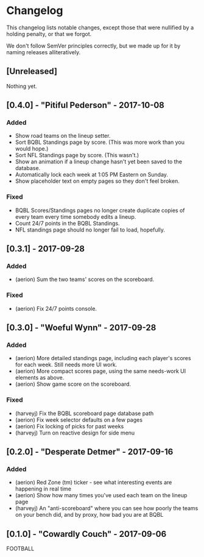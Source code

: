 # Changelog

This changelog lists notable changes, except those that were nullified by a
holding penalty, or that we forgot.

We don't follow SemVer principles correctly, but we made up for it by naming
releases alliteratively.

## [Unreleased]

Nothing yet.

## [0.4.0] - "Pitiful Pederson" - 2017-10-08

### Added
- Show road teams on the lineup setter.
- Sort BQBL Standings page by score. (This was more work than you would hope.)
- Sort NFL Standings page by score. (This wasn't.)
- Show an animation if a lineup change hasn't yet been saved to the database.
- Automatically lock each week at 1:05 PM Eastern on Sunday.
- Show placeholder text on empty pages so they don't feel broken.

### Fixed
- BQBL Scores/Standings pages no longer create duplicate copies of every team
  every time somebody edits a lineup.
- Count 24/7 points in the BQBL Standings.
- NFL standings page should no longer fail to load, hopefully.

## [0.3.1] - 2017-09-28

### Added
- (aerion) Sum the two teams' scores on the scoreboard.

### Fixed
- (aerion) Fix 24/7 points console.

## [0.3.0] - "Woeful Wynn" - 2017-09-28

### Added
- (aerion) More detailed standings page, including each player's scores for each
  week. Still needs more UI work.
- (aerion) More compact scores page, using the same needs-work UI elements as
  above.
- (aerion) Show game score on the scoreboard.

### Fixed
- (harveyj) Fix the BQBL scoreboard page database path
- (aerion) Fix week selector defaults on a few pages
- (aerion) Fix locking of picks for past weeks
- (harveyj) Turn on reactive design for side menu

## [0.2.0] - "Desperate Detmer" - 2017-09-16

### Added
- (aerion) Red Zone (tm) ticker - see what interesting events are happening in
  real time
- (aerion) Show how many times you've used each team on the lineup page
- (harveyj) An "anti-scoreboard" where you can see how poorly the teams on your
  bench did, and by proxy, how bad you are at BQBL

## [0.1.0] - "Cowardly Couch" - 2017-09-06

FOOTBALL

